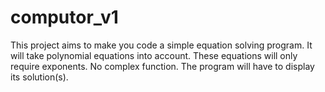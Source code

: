 # computor_v1
This project aims to make you code a simple equation solving program. It will take polynomial equations into account. These equations will only require exponents. No complex function. The program will have to display its solution(s).
